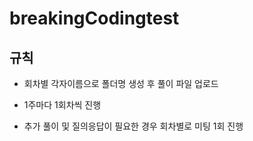 # breakingCodingtest

## 규칙

- 회차별 각자이름으로 폴더명 생성 후 풀이 파일 업로드

- 1주마다 1회차씩 진행

- 추가 풀이 및 질의응답이 필요한 경우 회차별로 미팅 1회 진행
